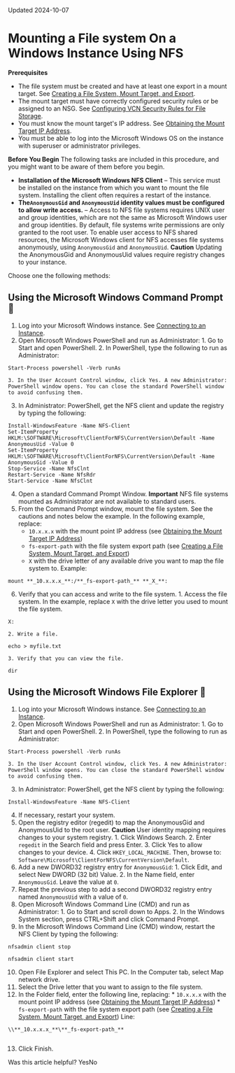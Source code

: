 Updated 2024-10-07
# Mounting a File system On a Windows Instance Using NFS
**Prerequisites**
  * The file system must be created and have at least one export in a mount target. See [Creating a File System, Mount Target, and Export](https://docs.oracle.com/en-us/iaas/compute-cloud-at-customer/topics/file/creating-a-file-system-mount-target-and-export.htm#creating-a-file-system-mount-target-and-export "On Compute Cloud@Customer, you can use this task flow to perform all the tasks that are required to create a file system and make it available for instances.").
  * The mount target must have correctly configured security rules or be assigned to an NSG. See [Configuring VCN Security Rules for File Storage](https://docs.oracle.com/en-us/iaas/compute-cloud-at-customer/topics/file/configuring-vcn-security-rules-for-file-storage.htm#configuring-vcn-security-rules-for-file-storage "On Compute Cloud@Customer, you can add the required rules to a preexisting security list associated with a subnet, such as the default security list that is created along with the VCN.").
  * You must know the mount target's IP address. See [Obtaining the Mount Target IP Address](https://docs.oracle.com/en-us/iaas/compute-cloud-at-customer/topics/file/obtaining-the-mount-target-ip-address.htm#obtaining-the-muont-target-ip-address).
  * You must be able to log into the Microsoft Windows OS on the instance with superuser or administrator privileges.


**Before You Begin**
The following tasks are included in this procedure, and you might want to be aware of them before you begin.
  * **Installation of the Microsoft Windows NFS Client** – This service must be installed on the instance from which you want to mount the file system. Installing the client often requires a restart of the instance.
  * **The`AnonymousGid` and `AnonymousUid` identity values must be configured to allow write access.** – Access to NFS file systems requires UNIX user and group identities, which are not the same as Microsoft Windows user and group identities. By default, file systems write permissions are only granted to the root user. To enable user access to NFS shared resources, the Microsoft Windows client for NFS accesses file systems anonymously, using `AnonymousGid` and `AnonymousUid`. 
**Caution**
Updating the AnonymousGid and AnonymousUid values require registry changes to your instance.


Choose one the following methods:
## Using the Microsoft Windows Command Prompt 🔗 
  1. Log into your Microsoft Windows instance.
See [Connecting to an Instance](https://docs.oracle.com/iaas/Content/Compute/Tasks/accessinginstance.htm).
  2. Open Microsoft Windows PowerShell and run as Administrator:
    1. Go to Start and open PowerShell.
    2. In PowerShell, type the following to run as Administrator:
```
Start-Process powershell -Verb runAs
```

    3. In the User Account Control window, click Yes. A new Administrator: PowerShell window opens. You can close the standard PowerShell window to avoid confusing them. 
  3. In Administrator: PowerShell, get the NFS client and update the registry by typing the following:
```
Install-WindowsFeature -Name NFS-Client
Set-ItemProperty HKLM:\SOFTWARE\Microsoft\ClientForNFS\CurrentVersion\Default -Name AnonymousUid -Value 0
Set-ItemProperty HKLM:\SOFTWARE\Microsoft\ClientForNFS\CurrentVersion\Default -Name AnonymousGid -Value 0
Stop-Service -Name NfsClnt
Restart-Service -Name NfsRdr
Start-Service -Name NfsClnt
```

  4. Open a standard Command Prompt Window.
**Important**
NFS file systems mounted as Administrator are not available to standard users. 
  5. From the Command Prompt window, mount the file system.
See the cautions and notes below the example.
In the following example, replace:
     * `10.x.x.x` with the mount point IP address (see [Obtaining the Mount Target IP Address](https://docs.oracle.com/en-us/iaas/compute-cloud-at-customer/topics/file/obtaining-the-mount-target-ip-address.htm#obtaining-the-muont-target-ip-address))
     * `fs-export-path` with the file system export path (see [Creating a File System, Mount Target, and Export](https://docs.oracle.com/en-us/iaas/compute-cloud-at-customer/topics/file/creating-a-file-system-mount-target-and-export.htm#creating-a-file-system-mount-target-and-export "On Compute Cloud@Customer, you can use this task flow to perform all the tasks that are required to create a file system and make it available for instances."))
     * `X` with the drive letter of any available drive you want to map the file system to.
Example:
```
mount **_10.x.x.x_**:/**_fs-export-path_** **_X_**:
```

  6. Verify that you can access and write to the file system.
    1. Access the file system.
In the example, replace `X` with the drive letter you used to mount the file system. 
```
X:
```

    2. Write a file.
```
echo > myfile.txt
```

    3. Verify that you can view the file.
```
dir
```



## Using the Microsoft Windows File Explorer 🔗 
  1. Log into your Microsoft Windows instance.
See [Connecting to an Instance](https://docs.oracle.com/iaas/Content/Compute/Tasks/accessinginstance.htm).
  2. Open Microsoft Windows PowerShell and run as Administrator:
    1. Go to Start and open PowerShell.
    2. In PowerShell, type the following to run as Administrator:
```
Start-Process powershell -Verb runAs
```

    3. In the User Account Control window, click Yes. A new Administrator: PowerShell window opens. You can close the standard PowerShell window to avoid confusing them. 
  3. In Administrator: PowerShell, get the NFS client by typing the following:
```
Install-WindowsFeature -Name NFS-Client
```

  4. If necessary, restart your system. 
  5. Open the registry editor (regedit) to map the AnonymousGid and AnonymousUid to the root user. 
**Caution**
User identity mapping requires changes to your system registry.
    1. Click Windows Search.
    2. Enter `regedit` in the Search field and press Enter. 
    3. Click Yes to allow changes to your device. 
    4. Click `HKEY_LOCAL_MACHINE`. Then, browse to: `Software\Microsoft\ClientForNFS\CurrentVersion\Default`.
  6. Add a new DWORD32 registry entry for `AnonymousGid`:
    1. Click Edit, and select New DWORD (32 bit) Value.
    2. In the Name field, enter `AnonymousGid`. Leave the value at `0`.
  7. Repeat the previous step to add a second DWORD32 registry entry named `AnonymousUid` with a value of `0`.
  8. Open Microsoft Windows Command Line (CMD) and run as Administrator:
    1. Go to Start and scroll down to Apps. 
    2. In the Windows System section, press CTRL+Shift and click Command Prompt. 
  9. In the Microsoft Windows Command Line (CMD) window, restart the NFS Client by typing the following:
```
nfsadmin client stop
```
```
nfsadmin client start
```

  10. Open File Explorer and select This PC. In the Computer tab, select Map network drive.
  11. Select the Drive letter that you want to assign to the file system. 
  12. In the Folder field, enter the following line, replacing:
     * `10.x.x.x` with the mount point IP address (see [Obtaining the Mount Target IP Address](https://docs.oracle.com/en-us/iaas/compute-cloud-at-customer/topics/file/obtaining-the-mount-target-ip-address.htm#obtaining-the-muont-target-ip-address))
     * `fs-export-path` with the file system export path (see [Creating a File System, Mount Target, and Export](https://docs.oracle.com/en-us/iaas/compute-cloud-at-customer/topics/file/creating-a-file-system-mount-target-and-export.htm#creating-a-file-system-mount-target-and-export "On Compute Cloud@Customer, you can use this task flow to perform all the tasks that are required to create a file system and make it available for instances."))
Line:
```
\\**_10.x.x.x_**\**_fs-export-path_**
            
```

  13. Click Finish.


Was this article helpful?
YesNo

